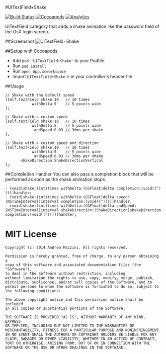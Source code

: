 #UITextField+Shake

[![Build Status](https://travis-ci.org/andreamazz/UITextField-Shake.png)](https://travis-ci.org/andreamazz/UITextField-Shake)
[![Cocoapods](https://cocoapod-badges.herokuapp.com/v/UITextField+Shake/badge.png)](http://cocoapods.org/?q=summary%3Auitextfield%20name%3Ashake%2A)
[![Analytics](https://ga-beacon.appspot.com/UA-42282237-8/UITextField+Shake/README)](https://github.com/igrigorik/ga-beacon)

UITextField category that adds a shake animation like the password field of the OsX login screen.

##Screenshot
![UITextField+Shake](https://raw.githubusercontent.com/andreamazz/UITextField-Shake/master/screenshot.gif)

##Setup with Cocoapods
* Add ```pod 'UITextField+Shake'``` to your Podfile
* Run ```pod install```
* Run ```open App.xcworkspace```
* Import ```UITextField+Shake.h``` in your controller's header file

##Usage
```objc
// Shake with the default speed
[self.textField shake:10   // 10 times
            withDelta:5    // 5 points wide
];

// Shake with a custom speed
[self.textField shake:10   // 10 times
            withDelta:5    // 5 points wide
             andSpeed:0.03 // 30ms per shake
];

// Shake with a custom speed and direction
[self.textField shake:10   // 10 times
            withDelta:5    // 5 points wide
             andSpeed:0.03 // 30ms per shake
       shakeDirection:ShakeDirectionVertical
];
```

##Completion Handler
You can also pass a completion block that will be performed as soon as the shake animation stops
```objc
- (void)shake:(int)times withDelta:(CGFloat)delta completion:(void((^)()))handler;
- (void)shake:(int)times withDelta:(CGFloat)delta speed:(NSTimeInterval)interval completion:(void((^)()))handler;
- (void)shake:(int)times withDelta:(CGFloat)delta andSpeed:(NSTimeInterval)interval shakeDirection:(ShakeDirection)shakeDirection completion:(void((^)()))handler;
```

MIT License
==================
	Copyright (c) 2014 Andrea Mazzini. All rights reserved.

	Permission is hereby granted, free of charge, to any person obtaining a
	copy of this software and associated documentation files (the "Software"),
	to deal in the Software without restriction, including
	without limitation the rights to use, copy, modify, merge, publish,
	distribute, sublicense, and/or sell copies of the Software, and to
	permit persons to whom the Software is furnished to do so, subject to
	the following conditions:

	The above copyright notice and this permission notice shall be included
	in all copies or substantial portions of the Software.

	THE SOFTWARE IS PROVIDED "AS IS", WITHOUT WARRANTY OF ANY KIND, EXPRESS
	OR IMPLIED, INCLUDING BUT NOT LIMITED TO THE WARRANTIES OF
	MERCHANTABILITY, FITNESS FOR A PARTICULAR PURPOSE AND NONINFRINGEMENT.
	IN NO EVENT SHALL THE AUTHORS OR COPYRIGHT HOLDERS BE LIABLE FOR ANY
	CLAIM, DAMAGES OR OTHER LIABILITY, WHETHER IN AN ACTION OF CONTRACT,
	TORT OR OTHERWISE, ARISING FROM, OUT OF OR IN CONNECTION WITH THE
	SOFTWARE OR THE USE OR OTHER DEALINGS IN THE SOFTWARE.
